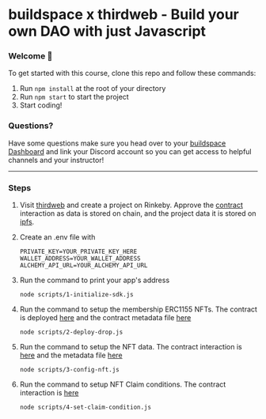 # buildspace x thirdweb - Build your own DAO with just Javascript

### **Welcome 👋**

To get started with this course, clone this repo and follow these commands:

1. Run `npm install` at the root of your directory
2. Run `npm start` to start the project
3. Start coding!

### **Questions?**

Have some questions make sure you head over to your [buildspace Dashboard](https://app.buildspace.so/projects/COb520aae3-7925-42f4-a5e7-eaf718933766) and link your Discord account so you can get access to helpful channels and your instructor!

---

### Steps

1. Visit [thirdweb](thirdweb.com) and create a project on Rinkeby. Approve the [contract](https://ipfs.io/ipfs/bafkreibazvtkhkwb5a5sgyf7rtbrd4yspe2yhtb7biyow5jl44c3tcpimu) interaction as data is stored on chain, and the project data it is stored on [ipfs](https://ipfs.io/ipfs/bafkreibazvtkhkwb5a5sgyf7rtbrd4yspe2yhtb7biyow5jl44c3tcpimu).

2. Create an .env file with

    ```
    PRIVATE_KEY=YOUR_PRIVATE_KEY_HERE
    WALLET_ADDRESS=YOUR_WALLET_ADDRESS
    ALCHEMY_API_URL=YOUR_ALCHEMY_API_URL
    ```

3. Run the command to print your app's address

    ```
    node scripts/1-initialize-sdk.js
    ```

4. Run the command to setup the membership ERC1155 NFTs. The contract is deployed [here](https://rinkeby.etherscan.io/address/0x431396cBDB7Ed9bb1dC7c5F27a630a23411fca6f) and the contract metadata file [here](https://cloudflare-ipfs.com/ipfs/bafkreihpndgniv6tyvmhwyl4smpc4a52js4uq7g4cl4js2jmivltfr52fu)

    ```
    node scripts/2-deploy-drop.js
    ```

5. Run the command to setup the NFT data. The contract interaction is [here](https://rinkeby.etherscan.io/tx/0x4f340c43913e51a21876dd21fbd71fcd06057a2137ef370412509141556ce5d2) and the metadata file [here](https://cloudflare-ipfs.com/ipfs/Qme25EQzHm5UUXeeDVVmsBo14d5X64o5Xxh5rAa5dKESh3/0)

    ```
    node scripts/3-config-nft.js
    ```

6. Run the command to setup NFT Claim conditions. The contract interaction is [here](https://rinkeby.etherscan.io/tx/0x73462614609503e90f0a444caeba832b3a335c674153f6d522249b1eae7bdbf8)

    ```
    node scripts/4-set-claim-condition.js
    ```
